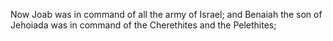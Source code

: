 Now Joab was in command of all the army of Israel; and Benaiah the son of Jehoiada was in command of the Cherethites and the Pelethites;
